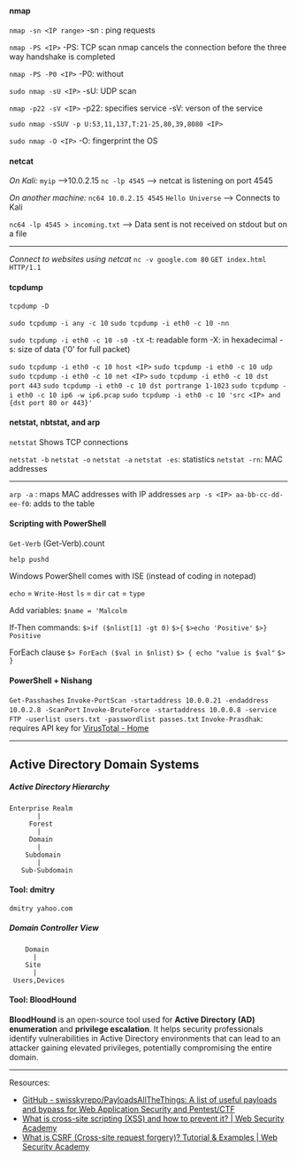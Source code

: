 #### nmap

`nmap -sn <IP range>`
-sn : ping requests

`nmap -PS <IP>`
-PS: TCP scan
nmap cancels the connection before the three way handshake is completed

`nmap -PS -P0 <IP>`
-P0: without

`sudo nmap -sU <IP>`
-sU: UDP scan

`nmap -p22 -sV <IP>`
-p22: specifies service
-sV: verson of the service

`sudo nmap -sSUV -p U:53,11,137,T:21-25,80,39,8080 <IP>`

`sudo nmap -O <IP>`
-O: fingerprint the OS

#### netcat

*On Kali:*
`myip`
-->10.0.2.15
`nc -lp 4545`
--> netcat is listening on port 4545

*On another machine:*
`nc64 10.0.2.15 4545`
`Hello Universe`
--> Connects to Kali

`nc64 -lp 4545 > incoming.txt`
--> Data sent is not received on stdout but on a file

---
*Connect to websites using netcat*
`nc -v google.com 80`
`GET index.html HTTP/1.1`


#### tcpdump

`tcpdump -D`

`sudo tcpdump -i any -c 10`
`sudo tcpdump -i eth0 -c 10 -nn`

`sudo tcpdump -i eth0 -c 10 -s0 -tX`
-t: readable form
-X: in hexadecimal
-s: size of data ('0' for full packet)

`sudo tcpdump -i eth0 -c 10 host <IP>`
`sudo tcpdump -i eth0 -c 10 udp`
`sudo tcpdump -i eth0 -c 10 net <IP>`
`sudo tcpdump -i eth0 -c 10 dst port 443` 
`sudo tcpdump -i eth0 -c 10 dst portrange 1-1023`
`sudo tcpdump -i eth0 -c 10 ip6 -w ip6.pcap`
`sudo tcpdump -i eth0 -c 10 'src <IP> and {dst port 80 or 443}'`

#### netstat, nbtstat, and arp

`netstat`
Shows TCP connections

`netstat -b`
`netstat -o`
`netstat -a`
`netstat -es`: statistics
`netstat -rn`: MAC addresses

---
`arp -a` : maps MAC addresses with IP addresses
`arp -s <IP> aa-bb-cc-dd-ee-f0`: adds to the table

#### Scripting with PowerShell

`Get-Verb`
(Get-Verb).count

`help pushd`

Windows PowerShell comes with ISE (instead of coding in notepad)

`echo` = `Write-Host`
`ls` = `dir`
`cat` = `type`

Add variables:
`$name = 'Malcolm`

If-Then commands:
`$>if ($nlist[1] -gt 0)`
`$>{`
`$>echo 'Positive'`
`$>}`
`Positive`

ForEach clause
`$> ForEach ($val in $nlist)`
`$> { echo "value is $val"`
`$> }`

#### PowerShell + Nishang
`Get-Passhashes`
`Invoke-PortScan -startaddress 10.0.0.21 -endaddress 10.0.2.8 -ScanPort`
`Invoke-BruteForce -startaddress 10.0.0.8 -service FTP -userlist users.txt -passwordlist passes.txt`
`Invoke-Prasdhak`: requires API key for [VirusTotal - Home](https://www.virustotal.com/gui/home/upload)

---

## Active Directory Domain Systems

##### Active Directory Hierarchy
```
Enterprise Realm
       |
     Forest
       |
	 Domain
	   |
	Subdomain
	   |
   Sub-Subdomain
```

#### Tool: dmitry
`dmitry yahoo.com`

##### Domain Controller View
```
    Domain
      |
    Site
      |
 Users,Devices
```

#### Tool: BloodHound

**BloodHound** is an open-source tool used for **Active Directory (AD) enumeration** and **privilege escalation**. It helps security professionals identify vulnerabilities in Active Directory environments that can lead to an attacker gaining elevated privileges, potentially compromising the entire domain.

---

Resources:
- [GitHub - swisskyrepo/PayloadsAllTheThings: A list of useful payloads and bypass for Web Application Security and Pentest/CTF](https://github.com/swisskyrepo/PayloadsAllTheThings)
- [What is cross-site scripting (XSS) and how to prevent it? | Web Security Academy](https://portswigger.net/web-security/cross-site-scripting)
- [What is CSRF (Cross-site request forgery)? Tutorial & Examples | Web Security Academy](https://portswigger.net/web-security/csrf#how-does-csrf-work)